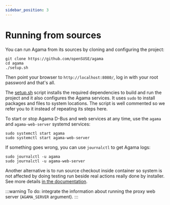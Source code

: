 ```yaml
---
sidebar_position: 3
---
```


# Running from sources

You can run Agama from its sources by cloning and configuring the project:

```console
git clone https://github.com/openSUSE/agama
cd agama
./setup.sh
```

Then point your browser to `http://localhost:8080/`, log in with your root password and that's all.

The [setup.sh](https://github.com/openSUSE/agama/blob/master/setup.sh) script installs the required
dependencies to build and run the project and it also configures the Agama services. It uses `sudo`
to install packages and files to system locations. The script is well commented so we refer you to
it instead of repeating its steps here.

To start or stop Agama D-Bus and web services at any time, use the `agama` and `agama-web-server`
systemd services:

```console
sudo systemctl start agama
sudo systemctl start agama-web-server
```

If something goes wrong, you can use `journalctl` to get Agama logs:

```console
sudo journalctl -u agama
sudo journalctl -u agama-web-server
```

Another alternative is to run source checkout inside container so system is not affected by doing
testing run beside real actions really done by installer. See more details [in the
documentation](./testing_using_container.md).

:::warning
To do: integrate the information about running the proxy web server (`AGAMA_SERVER` argument).
:::
